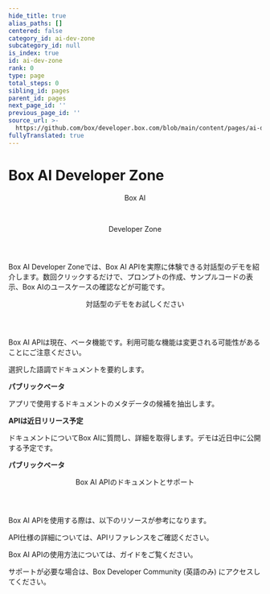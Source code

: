 ```yaml
---
hide_title: true
alias_paths: []
centered: false
category_id: ai-dev-zone
subcategory_id: null
is_index: true
id: ai-dev-zone
rank: 0
type: page
total_steps: 0
sibling_id: pages
parent_id: pages
next_page_id: ''
previous_page_id: ''
source_url: >-
  https://github.com/box/developer.box.com/blob/main/content/pages/ai-dev-zone/index.md
fullyTranslated: true
---
```

# Box AI Developer Zone

<Centered wide id="ai-developer-zone">

<HeroImage type="AiDevZone" imageWidth="548" imageHeight="493">

<Header>

Box AI

</br>

Developer Zone

</Header>

Box AI Developer Zoneでは、Box AI APIを実際に体験できる対話型のデモを紹介します。数回クリックするだけで、プロンプトの作成、サンプルコードの表示、Box AIのユースケースの確認などが可能です。

</HeroImage>

</Centered>

<Centered mid>

<Header>

対話型のデモをお試しください

</Header>

<p style="text-align: left; margin-left: 0;">

Box AI APIは現在、ベータ機能です。利用可能な機能は変更される可能性があることにご注意ください。

</p>

<TileGrid rows="3">

<Tile type="summarisation" title="要約を取得する" href="/ai-dev-zone-summary">

選択した語調でドキュメントを要約します。

<strong style="background-color: #e8e8e8">

パブリックベータ

</strong>

</Tile>

<Tile type="metadata" title="メタデータの抽出" href="/ai-dev-zone-metadata">

アプリで使用するドキュメントのメタデータの候補を抽出します。

<strong style="background-color: #e8e8e8">

APIは近日リリース予定

</strong>

</Tile>

<Tile disabled type="document-qa" title="質問する">

ドキュメントについてBox AIに質問し、詳細を取得します。デモは近日中に公開する予定です。

<strong style="background-color: #e8e8e8">

パブリックベータ

</strong>

</Tile>

</TileGrid>

</Centered>

<Centered mid>

<Header>

Box AI APIのドキュメントとサポート

</Header>

<p style="text-align: left; margin-left: 0;">

Box AI APIを使用する際は、以下のリソースが参考になります。

</p>

<TileGrid rows="3">

<Tile type="document" title="AI APIリファレンス" href="/reference/resources/ai-response/">

API仕様の詳細については、APIリファレンスをご確認ください。

</Tile>

<Tile type="leaflet" title="開発者向けガイド" href="/guides/box-ai/">

Box AI APIの使用方法については、ガイドをご覧ください。

</Tile>

<Tile type="speech-bubble" title="サポート" href="https://community.box.com/">

サポートが必要な場合は、Box Developer Community (英語のみ) にアクセスしてください。

</Tile>

</TileGrid>

</Centered>
